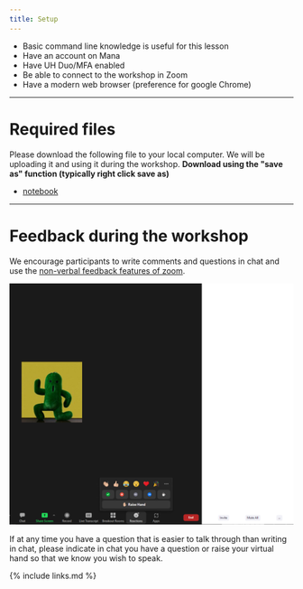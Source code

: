 ```yaml
---
title: Setup
---
```


* Basic command line knowledge is useful for this lesson
* Have an account on Mana
* Have UH Duo/MFA enabled
* Be able to connect to the workshop in Zoom
* Have a modern web browser (preference for google Chrome)

---
# Required files

Please download the following file to your local computer.  We will be uploading it and using it during the workshop.
**Download using the "save as" function (typically right click save as)**
* <a href ="https://raw.githubusercontent.com/CI-TRACS/High_Performance_Computing/gh-pages/code/participants-copy.ipynb">notebook</a>

---
# Feedback during the workshop

We encourage participants to write comments and questions in chat and use the <a href="https://support.zoom.us/hc/en-us/articles/115001286183-Nonverbal-feedback-during-meetings#:~:text=To%20provide%20nonverbal%20feedback%20or,icon%20again%20to%20remove%20it." target="_blank" >non-verbal feedback features of zoom</a>.

<img src="./fig/non-verbal.png" alt="non-verbal icon" >

If at any time you have a question that is easier to talk through than writing in chat, please indicate in chat you have a question or raise your virtual hand so that we know you wish to speak.


{% include links.md %}
